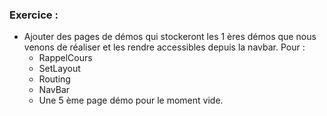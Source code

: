 ### Exercice :
- Ajouter des pages de démos qui stockeront les 1 ères démos que nous venons de réaliser et les rendre accessibles depuis la navbar.
    Pour :
    - RappelCours
    - SetLayout
    - Routing
    - NavBar
    - Une 5 ème page démo pour le moment vide.

#####